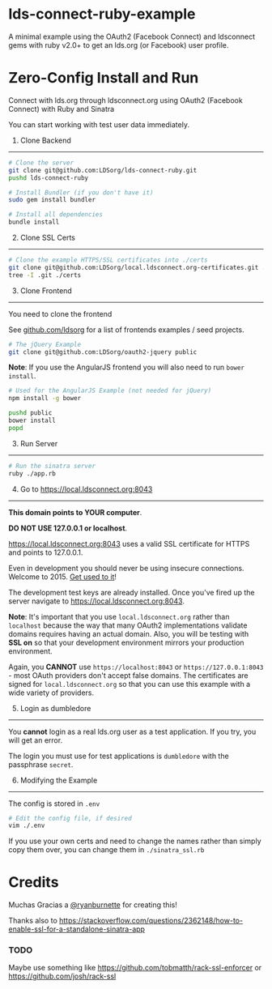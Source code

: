 lds-connect-ruby-example
===============

A minimal example using the OAuth2 (Facebook Connect) and ldsconnect gems with ruby v2.0+ to get an
lds.org (or Facebook) user profile.

Zero-Config Install and Run
================

Connect with lds.org through ldsconnect.org using OAuth2 (Facebook Connect) with Ruby and Sinatra

You can start working with test user data immediately.

1. Clone Backend
----------------

```bash
# Clone the server
git clone git@github.com:LDSorg/lds-connect-ruby.git
pushd lds-connect-ruby

# Install Bundler (if you don't have it)
sudo gem install bundler

# Install all dependencies
bundle install
```

2. Clone SSL Certs
------------------

```bash
# Clone the example HTTPS/SSL certificates into ./certs
git clone git@github.com:LDSorg/local.ldsconnect.org-certificates.git ./certs
tree -I .git ./certs
```

3. Clone Frontend
-----------------

You need to clone the frontend 

See [github.com/ldsorg](https://github.com/ldsorg?query=oauth2-) for a list of frontends examples / seed projects.

```bash
# The jQuery Example
git clone git@github.com:LDSorg/oauth2-jquery public
```

**Note**: If you use the AngularJS frontend you will also need to run `bower install`.

```bash
# Used for the AngularJS Example (not needed for jQuery)
npm install -g bower

pushd public
bower install
popd
```

3. Run Server
-------------

```bash
# Run the sinatra server
ruby ./app.rb
```

4. Go to <https://local.ldsconnect.org:8043>
----------

**This domain points to YOUR computer**.

**DO NOT USE 127.0.0.1 or localhost**.

<https://local.ldsconnect.org:8043> uses a valid SSL certificate for
HTTPS and points to 127.0.0.1.

Even in development you should never be using insecure connections.
Welcome to 2015. [Get used to it](https://letsencrypt.org)!

The development test keys are already installed. Once you've fired up the
server navigate to <https://local.ldsconnect.org:8043>.

**Note**:
It's important that you use `local.ldsconnect.org` rather than `localhost`
because the way that many OAuth2 implementations validate domains requires
having an actual domain. Also, you will be testing with **SSL on** so that
your development environment mirrors your production environment.

Again, you **CANNOT** use `https://localhost:8043` or `https://127.0.0.1:8043` -
most OAuth providers don't accept false domains.
The certificates are signed for `local.ldsconnect.org` so that you can use this example
with a wide variety of providers.


5. Login as dumbledore
-----------

You **cannot** login as a real lds.org user as a test application.
If you try, you will get an error.

The login you must use for test applications is `dumbledore` with the passphrase `secret`.

6. Modifying the Example
-----------------

The config is stored in `.env`

```bash
# Edit the config file, if desired
vim ./.env
```

If you use your own certs and need to change the names rather than simply copy them over,
you can change them in `./sinatra_ssl.rb`


Credits
======

Muchas Gracias a [@ryanburnette](https://twitter.com/ryanburnette) for creating this!

Thanks also to <https://stackoverflow.com/questions/2362148/how-to-enable-ssl-for-a-standalone-sinatra-app>

### TODO

Maybe use something like https://github.com/tobmatth/rack-ssl-enforcer or https://github.com/josh/rack-ssl
